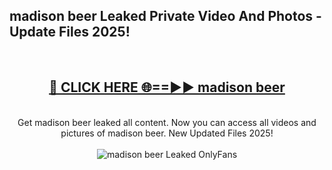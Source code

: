 <h2>madison beer Leaked Private Video And Photos - Update Files 2025!</h2>
<br>
<div align="center">
<h2><a href="https://linkcuts.com/hfmhzwbr" rel="nofollow">🔴 CLICK HERE 🌐==►► madison beer</a></h2>
<br>
Get madison beer leaked all content. Now you can access all videos and pictures of madison beer. New Updated Files 2025!
<br>
<br>
<a href="https://linkcuts.com/hfmhzwbr" rel="nofollow" data-target="animated-image.originalLink"><img src="https://i.ibb.co.com/WyWwxjT/player-gif2.gif" alt="madison beer Leaked OnlyFans" style="max-width: 100%; display: inline-block;" data-target="animated-image.originalImage"></a>
</div>
<br>